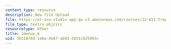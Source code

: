 ```yaml
---
content_type: resource
description: New file Upload
file: https://ol-ocw-studio-app-qa.s3.amazonaws.com/courses/12-811-tropical-meteorology-spring-2011/3b51876d1abade87ab432031c625093c_imenuy.m
file_type: text/x-objcsrc
resourcetype: Other
title: imenuy.m
uid: 3b51876d-1aba-de87-ab43-2031c625093c
---
```

